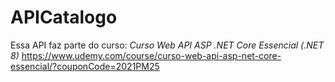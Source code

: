 # APICatalogo
Essa API faz parte do curso:
*Curso Web API ASP .NET Core Essencial (.NET 8)*
https://www.udemy.com/course/curso-web-api-asp-net-core-essencial/?couponCode=2021PM25
